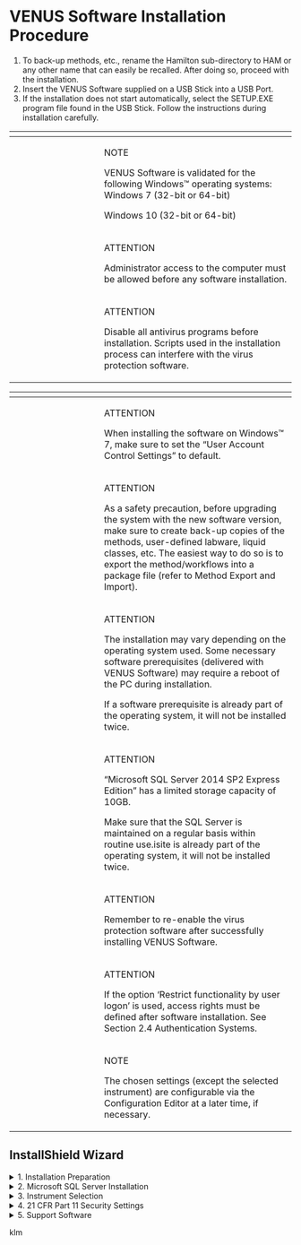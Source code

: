 # VENUS Software Installation Procedure

1. To back-up methods, etc., rename the Hamilton sub-directory to HAM or any other name that can easily be recalled. After doing so, proceed with the installation.
2. Insert the VENUS Software supplied on a USB Stick into a USB Port.
3. If the installation does not start automatically, select the SETUP.EXE program file found in the USB Stick. Follow the instructions during installation carefully.

<table data-header-hidden><thead><tr><th width="145"></th><th></th></tr></thead><tbody><tr><td><img src="../../.gitbook/manual-images/assets/image (1) (1) (1).png" alt="" data-size="original"></td><td><p>NOTE</p><p>VENUS Software is validated for the following Windows™ operating systems: Windows 7 (32-bit or 64-bit)</p><p>Windows 10 (32-bit or 64-bit)</p></td></tr><tr><td><img src="../../.gitbook/manual-images/assets/image (23).png" alt=""></td><td><p>ATTENTION</p><p>Administrator access to the computer must be allowed before any software installation.</p></td></tr><tr><td><img src="../../.gitbook/manual-images/assets/image (23).png" alt=""></td><td><p>ATTENTION</p><p>Disable all antivirus programs before installation. Scripts used in the installation process can interfere with the virus protection software.</p></td></tr></tbody></table>

<table data-header-hidden><thead><tr><th width="145"></th><th></th></tr></thead><tbody><tr><td><img src="../../.gitbook/manual-images/assets/image (23).png" alt=""></td><td><p>ATTENTION</p><p>When installing the software on Windows™ 7, make sure to set the “User Account Control Settings” to default.</p></td></tr><tr><td><img src="../../.gitbook/manual-images/assets/image (23).png" alt=""></td><td><p>ATTENTION</p><p>As a safety precaution, before upgrading the system with the new software version, make sure to create back-up copies of the methods, user-defined labware, liquid classes, etc. The easiest way to do so is to export the method/workflows into a package file (refer to Method Export and Import).</p></td></tr><tr><td><img src="../../.gitbook/manual-images/assets/image (23).png" alt=""></td><td><p>ATTENTION</p><p>The installation may vary depending on the operating system used. Some necessary software prerequisites (delivered with VENUS Software) may require a reboot of the PC during installation.</p><p>If a software prerequisite is already part of the operating system, it will not be installed twice.</p></td></tr><tr><td><img src="../../.gitbook/manual-images/assets/image (23).png" alt=""></td><td><p>ATTENTION</p><p>“Microsoft SQL Server 2014 SP2 Express Edition” has a limited storage capacity of 10GB.</p><p>Make sure that the SQL Server is maintained on a regular basis within routine use.isite is already part of the operating system, it will not be installed twice.</p></td></tr><tr><td><img src="../../.gitbook/manual-images/assets/image (23).png" alt=""></td><td><p>ATTENTION</p><p>Remember to re-enable the virus protection software after successfully installing VENUS Software.</p></td></tr><tr><td><img src="../../.gitbook/manual-images/assets/image (23).png" alt=""></td><td><p>ATTENTION</p><p>If the option ‘Restrict functionality by user logon’ is used, access rights must be defined after software installation. See Section 2.4 Authentication Systems.</p></td></tr><tr><td><img src="../../.gitbook/manual-images/assets/image (1) (1) (1).png" alt="" data-size="original"></td><td><p>NOTE</p><p>The chosen settings (except the selected instrument) are configurable via the Configuration Editor at a later time, if necessary.</p></td></tr></tbody></table>

## ‌InstallShield Wizard

<details>

<summary>1. Installation Preparation</summary>

1. The installation begins with certain preparation steps.\
   ![](<../../.gitbook/manual-images/assets/image (4) (1) (1).png>)

</details>

<details>

<summary>2. Microsoft SQL Server Installation</summary>

Using VENUS Software requires access to a Microsoft SQL Server. If the “Microsoft SQL Server 2014 SP2 Express Edition” is not installed at this point, a prompt will be displayed requiring a location and to access information from the Microsoft SQL Server after completion of the software installation.

1.  During installation, a prompt will be displayed asking if the SQL Server 2014 Service Pack 2 (SP2) shal be installed.

    <figure><img src="../../.gitbook/manual-images/assets/image (5) (1) (1).png" alt="" width="267"><figcaption></figcaption></figure>
2. Click \[Yes] to continue. If \[No] is chosen, please prepare the following information to be able to use another SQL Server:
   * Microsoft SQL Server Location
   * Database User Name and Password
3.  Click \[Next >] to continue.

    <figure><img src="../../.gitbook/manual-images/assets/image (6) (1) (1).png" alt="" width="378"><figcaption></figcaption></figure>
4.  Click \[Yes] to continue after the virus protection software and all other applications have been closed.

    <figure><img src="../../.gitbook/manual-images/assets/image (7) (1) (1).png" alt="" width="378"><figcaption></figcaption></figure>
5.  Click \[Yes] to continue.

    <figure><img src="../../.gitbook/manual-images/assets/image (8) (1) (1).png" alt="" width="378"><figcaption></figcaption></figure>
6.  If necessary, change the installation destination and click \[Next >] to continue.

    <figure><img src="../../.gitbook/manual-images/assets/image (9) (1).png" alt="" width="378"><figcaption></figcaption></figure>

</details>

<details>

<summary>3. ‌Instrument Selection</summary>

1. Select the instrument from the dialog shown. This will install one of the following instrument deck layouts as the default layout.
2.  Click \[Next >] to continue.

    <figure><img src="../../.gitbook/manual-images/assets/image (10) (1).png" alt="" width="378"><figcaption></figcaption></figure>
3.  Click \[Install] to continue with the installation process.

    <figure><img src="../../.gitbook/manual-images/assets/image (11) (1).png" alt="" width="378"><figcaption></figcaption></figure>
4.  Specify the laboratory name and click \[Next >] to confirm the name.

    <figure><img src="../../.gitbook/manual-images/assets/image (12) (1).png" alt="" width="378"><figcaption></figcaption></figure>
5. The installation of the VENUS Software will now start.

<img src="../../.gitbook/manual-images/assets/image (13) (1).png" alt="" data-size="original">

\\

</details>

<details>

<summary>4. ‌21 CFR Part 11 Security Settings‌</summary>

1.  The security requirements can be defined in the following screens:

    <figure><img src="../../.gitbook/manual-images/assets/image (16) (1).png" alt="" width="378"><figcaption></figcaption></figure>

    1. **Restrict Functionality by User logon**\
       For more information about the controlled access functionality, refer to Section 2.4 Authentication Systems. The access rights of the current user are monitored. By installation default, it is set to: OFF
    2. **Record (all) File Names in the Runtime Trace**\
       All the linked file names such as deck layout, liquid classes, labware, etc. are logged (Log File) at the end of each method run. By installation default, it is set to: OFF
    3. **Use File Checksums to Validate Files**\
       Verify the checksum of the method and of all the linked files such as the deck layout, liquid classes, labware, etc. If a file is corrupted, the software will detect it. Enable/disable checksum verification of files. By installation default, it is set to: ON If "Record (all) file names in the runtime trace" is selected, the screen shown below is displayed.\\
2.  Click \[Finish] to complete the installation.

    <figure><img src="../../.gitbook/manual-images/assets/image (17) (1).png" alt="" width="378"><figcaption></figcaption></figure>
3.  Select the security requirements that are needed and click \[Next >] to continue.\\

    <figure><img src="../../.gitbook/manual-images/assets/image (18) (1).png" alt="" width="378"><figcaption></figcaption></figure>

    1. **Enable Versioning and Validation of Files**\
       By installation default, it is set to: OFF
    2. **Enable Viewing of File History**\
       By installation default, it is set to: OFF\
       If "Enable viewing of file history" is selected, the screen shown below is displayed. 4. Select the security requirements that are needed and click \[Next >] to continue. • Force Audit Trail for All File Changes By installation
4.  Select the security requirements that are needed and click \[Next >] to continue.

    <figure><img src="../../.gitbook/manual-images/assets/image (19) (1).png" alt="" width="378"><figcaption></figcaption></figure>

    1. **Force Audit Trail for All File Changes**\
       By installation default, it is set to: OFF
5.  Click \[Finish] to complete the installation of the VENUS Software.

    <figure><img src="../../.gitbook/manual-images/assets/image (20) (1).png" alt="" width="378"><figcaption></figcaption></figure>

\\

</details>

<details>

<summary>5. ‌Support Software</summary>

After the successful installation of VENUS Software, the installation program for the Hamilton Support Software will start automatically.

1.  Select the labware, libraries and methods which are needed for the daily work by ticking the appropriate boxes. Click \[Next >] to continue.

    <figure><img src="../../.gitbook/manual-images/assets/image (21) (1).png" alt="" width="341"><figcaption></figcaption></figure>
2.  Click \[Install] to begin the installation of the selected features for the Hamilton Support Software.\\

    <figure><img src="../../.gitbook/manual-images/assets/image (24).png" alt="" width="378"><figcaption></figcaption></figure>
3.  The installation of the features will take a few minutes.

    <figure><img src="../../.gitbook/manual-images/assets/image (25).png" alt="" width="378"><figcaption></figcaption></figure>
4.  Click \[Finish] to complete the installation of the Hamilton Support Software.\\

    <figure><img src="../../.gitbook/manual-images/assets/image (26).png" alt="" width="378"><figcaption></figcaption></figure>
5.  After the successful installation of VENUS Software, find the Version Information under “Windows -> Start -> All Programs -> HAMILTON -> Version Info”. This tool provides information about the currently installed VENUS Software.

    <figure><img src="../../.gitbook/manual-images/assets/image (27).png" alt="" width="360"><figcaption></figcaption></figure>

\\

</details>





klm
